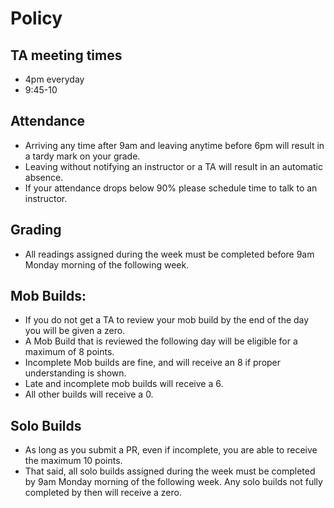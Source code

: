 # Policy

## TA meeting times

* 4pm everyday
* 9:45-10

## Attendance

* Arriving any time after 9am and leaving anytime before 6pm
  will result in a tardy mark on your grade.
* Leaving without notifying an instructor or a TA will result
  in an automatic absence.
* If your attendance drops below 90% please schedule time
  to talk to an instructor.

## Grading

* All readings assigned during the week must be completed
  before 9am Monday morning of the following week.

## Mob Builds:

* If you do not get a TA to review your mob build by the
  end of the day you will be given a zero.
* A Mob Build that is reviewed the following day will be
  eligible for a maximum of 8 points.
* Incomplete Mob builds are fine, and will receive an 8
  if proper understanding is shown.
* Late and incomplete mob builds will receive a 6.
* All other builds will receive a 0.


## Solo Builds

* As long as you submit a PR, even if incomplete, you are
  able to receive the maximum 10 points.
* That said, all solo builds assigned during the week must
  be completed by 9am Monday morning of the following week.
  Any solo builds not fully completed by then will receive a zero.
